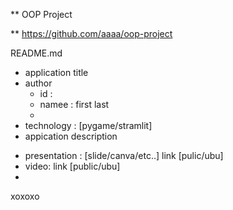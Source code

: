  ** OOP Project
 
 ** https://github.com/aaaa/oop-project

 README.md 
 
 - application title
 - author
    * id :
    * namee : first last
    * 
- technology : [pygame/stramlit]
- appication description

* presentation : [slide/canva/etc..] link [pulic/ubu]
* video: link [public/ubu]
* 
 xoxoxo
